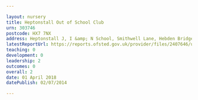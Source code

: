 ```yaml
---

layout: nursery
title: Heptonstall Out of School Club
urn: 303746
postcode: HX7 7NX
address: Heptonstall J, I &amp; N School, Smithwell Lane, Hebden Bridge, West Yorkshire, HX7 7NX
latestReportUrl: https://reports.ofsted.gov.uk/provider/files/2407646/urn/303746.pdf
teaching: 0
development: 0
leadership: 2
outcomes: 0
overall: 2
date: 01 April 2018 
datePublish: 02/07/2014

---
```

